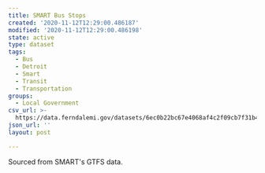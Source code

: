 ```yaml
---
title: SMART Bus Stops
created: '2020-11-12T12:29:00.486187'
modified: '2020-11-12T12:29:00.486198'
state: active
type: dataset
tags:
  - Bus
  - Detroit
  - Smart
  - Transit
  - Transportation
groups:
  - Local Government
csv_url: >-
  https://data.ferndalemi.gov/datasets/6ec0b22bc67e4068af4c2f09cb7f31b4_0.csv?outSR=%7B%22latestWkid%22%3A3857%2C%22wkid%22%3A102100%7D
json_url: ''
layout: post

---
```

Sourced from SMART's GTFS data.
